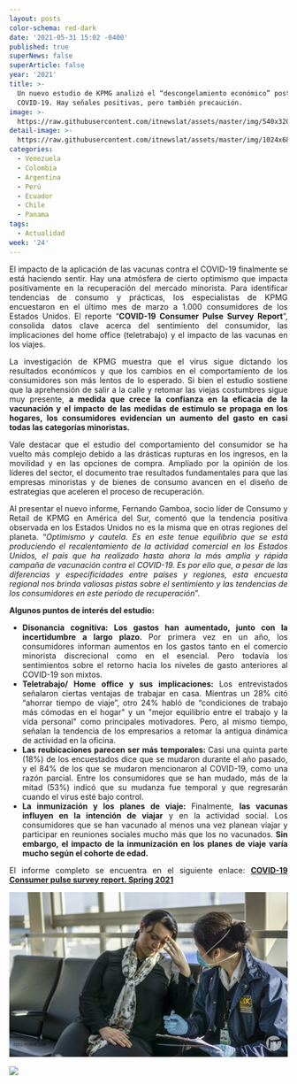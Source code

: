 ```yaml
---
layout: posts
color-schema: red-dark
date: '2021-05-31 15:02 -0400'
published: true
superNews: false
superArticle: false
year: '2021'
title: >-
  Un nuevo estudio de KPMG analizó el “descongelamiento económico” post
  COVID-19. Hay señales positivas, pero también precaución.
image: >-
  https://raw.githubusercontent.com/itnewslat/assets/master/img/540x320/Covid19-p.jpg
detail-image: >-
  https://raw.githubusercontent.com/itnewslat/assets/master/img/1024x680/Covid19-g.jpg
categories:
  - Venezuela
  - Colombia
  - Argentina
  - Perú
  - Ecuador
  - Chile
  - Panama
tags:
  - Actualidad
week: '24'
---
```

<p style="text-align: justify;">El impacto de la aplicación de las vacunas contra el COVID-19 finalmente se está haciendo sentir. Hay una atmósfera de cierto optimismo que impacta positivamente en la recuperación del mercado minorista. Para identificar tendencias de consumo y prácticas, los especialistas de KPMG encuestaron en el último mes de marzo a 1.000 consumidores de los Estados Unidos. El reporte “<strong>COVID-19 Consumer Pulse Survey Report</strong>”, consolida datos clave acerca del sentimiento del consumidor, las implicaciones del home office (teletrabajo) y el impacto de las vacunas en los viajes.</p>
<p style="text-align: justify;">La investigación de KPMG muestra que el virus sigue dictando los resultados económicos y que los cambios en el comportamiento de los consumidores son más lentos de lo esperado. Si bien el estudio sostiene que la aprehensión de salir a la calle y retomar las viejas costumbres sigue muy presente, <strong>a medida que crece la confianza en la eficacia de la vacunación y el impacto de las medidas de estímulo se propaga en los hogares, los consumidores evidencian un aumento del gasto en casi todas las categorías minoristas.</strong></p>
<p style="text-align: justify;">Vale destacar que el estudio del comportamiento del consumidor se ha vuelto más complejo debido a las drásticas rupturas en los ingresos, en la movilidad y en las opciones de compra. Ampliado por la opinión de los líderes del sector, el documento trae resultados fundamentales para que las empresas minoristas y de bienes de consumo avancen en el diseño de estrategias que aceleren el proceso de recuperación.</p>
<p style="text-align: justify;">Al presentar el nuevo informe, Fernando Gamboa, socio líder de Consumo y Retail de KPMG en América del Sur, comentó que la tendencia positiva observada en los Estados Unidos no es la misma que en otras regiones del planeta. “<em>Optimismo y cautela. Es en este tenue equilibrio que se está produciendo el recalentamiento de la actividad comercial en los Estados Unidos, el país que ha realizado hasta ahora la más amplia y rápida campaña de vacunación contra el COVID-19. Es por ello que, a pesar de las diferencias y especificidades entre países y regiones, esta encuesta regional nos brinda valiosas pistas sobre el sentimiento y las tendencias de los consumidores en este período de recuperación</em>”.</p>
<p style="text-align: justify;"><strong>Algunos puntos de interés del estudio:</strong></p>

<ul style="text-align: justify;">
	<li><strong>Disonancia cognitiva: Los gastos han aumentado, junto con la incertidumbre a largo plazo. </strong>Por primera vez en un año, los consumidores informan aumentos en los gastos tanto en el comercio minorista discrecional como en el esencial. Pero todavía los sentimientos sobre el retorno hacia los niveles de gasto anteriores al COVID-19 son mixtos.</li>
	<li><strong>Teletrabajo/ Home office y sus implicaciones: </strong>Los entrevistados señalaron ciertas ventajas de trabajar en casa. Mientras un 28% citó “ahorrar tiempo de viaje”, otro 24% habló de “condiciones de trabajo más cómodas en el hogar" y un "mejor equilibrio entre el trabajo y la vida personal" como principales motivadores. Pero, al mismo tiempo, señalan la tendencia de los empresarios a retomar la antigua dinámica de actividad en la oficina.</li>
	<li><strong>Las reubicaciones parecen ser más temporales: </strong>Casi una quinta parte (18%) de los encuestados dice que se mudaron durante el año pasado, y el 84% de los que se mudaron mencionaron al COVID-19, como una razón parcial. Entre los consumidores que se han mudado, más de la mitad (53%) indicó que su mudanza fue temporal y que regresarán cuando el virus esté bajo control.</li>
	<li><strong>La inmunización y los planes de viaje: </strong>Finalmente, <strong>las vacunas influyen en la intención de viajar</strong> y en la actividad social. Los consumidores que se han vacunado al menos una vez planean viajar y participar en reuniones sociales mucho más que los no vacunados. <strong>Sin embargo, el impacto de la inmunización en los planes de viaje varía mucho según el cohorte de edad.</strong></li>
</ul>
<p style="text-align: justify;">El informe completo se encuentra en el siguiente enlace: <a href="https://home.kpmg/co/es/home/insights/2021/05/covid-19-consumer-pulse-survey.html"><strong>COVID-19 Consumer pulse survey report. Spring 2021</strong></a></p>

![](https://raw.githubusercontent.com/itnewslat/assets/master/img/540x320/Covid19-p.jpg)


<img src="https://tracker.metricool.com/c3po.jpg?hash=56f88a41e39ab42c063cc51676587a04"/>
